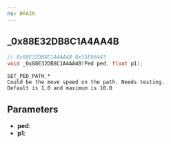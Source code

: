 ```yaml
---
ns: BRAIN
---
```

## _0x88E32DB8C1A4AA4B

```c
// 0x88E32DB8C1A4AA4B 0x55E06443
void _0x88E32DB8C1A4AA4B(Ped ped, float p1);
```

```
SET_PED_PATH_*  
Could be the move speed on the path. Needs testing.  
Default is 1.0 and maximum is 10.0  
```

## Parameters
* **ped**: 
* **p1**: 


